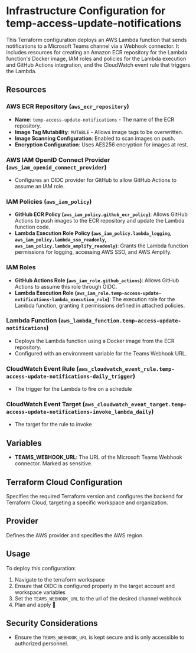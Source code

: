 # Infrastructure Configuration for temp-access-update-notifications

This Terraform configuration deploys an AWS Lambda function that sends notifications to a Microsoft Teams channel via a Webhook connector. It includes resources for creating an Amazon ECR repository for the Lambda function's Docker image, IAM roles and policies for the Lambda execution and GitHub Actions integration, and the CloudWatch event rule that triggers the Lambda.

## Resources

### AWS ECR Repository (`aws_ecr_repository`)

- **Name**: `temp-access-update-notifications` - The name of the ECR repository.
- **Image Tag Mutability**: `MUTABLE` - Allows image tags to be overwritten.
- **Image Scanning Configuration**: Enabled to scan images on push.
- **Encryption Configuration**: Uses AES256 encryption for images at rest.

### AWS IAM OpenID Connect Provider (`aws_iam_openid_connect_provider`)

- Configures an OIDC provider for GitHub to allow GitHub Actions to assume an IAM role.

### IAM Policies (`aws_iam_policy`)

- **GitHub ECR Policy (`aws_iam_policy.github_ecr_policy`)**: Allows GitHub Actions to push images to the ECR repository and update the Lambda function code.
- **Lambda Execution Role Policy (`aws_iam_policy.lambda_logging`, `aws_iam_policy.lambda_sso_readonly`, `aws_iam_policy.lambda_amplify_readonly`)**: Grants the Lambda function permissions for logging, accessing AWS SSO, and AWS Amplify.

### IAM Roles

- **GitHub Actions Role (`aws_iam_role.github_actions`)**: Allows GitHub Actions to assume this role through OIDC.
- **Lambda Execution Role (`aws_iam_role.temp-access-update-notifications-lambda_execution_role`)**: The execution role for the Lambda function, granting it permissions defined in attached policies.

### Lambda Function (`aws_lambda_function.temp-access-update-notifications`)

- Deploys the Lambda function using a Docker image from the ECR repository.
- Configured with an environment variable for the Teams Webhook URL.

### CloudWatch Event Rule (`aws_cloudwatch_event_rule.temp-access-update-notifications-daily_trigger`)

- The trigger for the Lambda to fire on a schedule

### CloudWatch Event Target (`aws_cloudwatch_event_target.temp-access-update-notifications-invoke_lambda_daily`)

- The target for the rule to invoke

## Variables

- **TEAMS_WEBHOOK_URL**: The URL of the Microsoft Teams Webhook connector. Marked as sensitive.

## Terraform Cloud Configuration

Specifies the required Terraform version and configures the backend for Terraform Cloud, targeting a specific workspace and organization.

## Provider

Defines the AWS provider and specifies the AWS region.

## Usage

To deploy this configuration:

1. Navigate to the terraform workspace
1. Ensure that OIDC is configured properly in the target account and workspace variables
1. Set the `TEAMS_WEBHOOK_URL` to the url of the desired channel webhook
1. Plan and apply 🚀

## Security Considerations

- Ensure the `TEAMS_WEBHOOK_URL` is kept secure and is only accessible to authorized personnel.